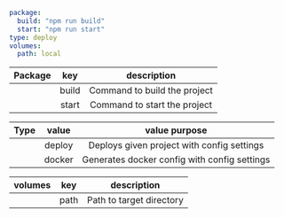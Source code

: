 ```yml
package: 
  build: "npm run build"
  start: "npm run start"
type: deploy
volumes: 
  path: local

```

| Package | key  | description    |
| :---:   | :---: | :---: |
|         | build   | Command to build the project   |
|         | start   | Command to start the project   |

| Type | value  | value purpose    |
| :---:   | :---: | :---: |
|         | deploy   | Deploys given project with config settings   |
|         | docker   | Generates docker config with config settings   |

| volumes | key  | description    |
| :---:   | :---: | :---: |
|         | path   | Path to target directory  |

